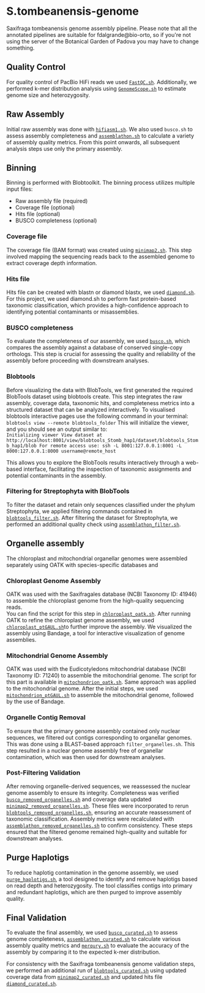 # S.tombeanensis-genome
Saxifraga tombeanensis genome assembly pipeline. 
Please note that all the annotated pipelines are suitable for fdalgrande@bio-orto, so if you're not using the server of the Botanical Garden of Padova you may have to change something.

## Quality Control
For quality control of PacBio HiFi reads we used [`FastQC.sh`](./QualityControl/FastQC.sh).
Additionally, we performed k-mer distribution analysis using [`GenomeScope.sh`](QualityControl/GenomeScope.sh) to estimate genome size and heterozygosity.

## Raw Assembly
Initial raw assembly was done with [`hifiasm1.sh`](RawAssembly/hifiasm1.sh).
We also used `busco.sh` to assess assembly completeness and [`assemblathon.sh`](RawAssembly/assemblathon.sh) to calculate a variety of assembly quality metrics.
From this point onwards, all subsequent analysis steps use only the primary assembly.

## Binning
Binning is performed with Blobtoolkit. The binning process utilizes multiple input files:
 - Raw assembly file (required)
 - Coverage file (optional)
 - Hits file (optional)
 - BUSCO completeness (optional)

### Coverage file
The coverage file (BAM format) was created using [`minimap2.sh`](Binning/minimap2.sh).
This step involved mapping the sequencing reads back to the assembled genome to extract coverage depth information.

### Hits file
Hits file can be created with blastn or diamond blastx, we used [`diamond.sh`](Binning/diamond.sh).
For this project, we used diamond.sh to perform fast protein-based taxonomic classification, which provides a high-confidence approach to identifying potential contaminants or misassemblies.

### BUSCO completeness
To evaluate the completeness of our assembly, we used [`busco.sh`](Binning/busco.sh), which compares the assembly against a database of conserved single-copy orthologs.
This step is crucial for assessing the quality and reliability of the assembly before proceeding with downstream analyses.

### Blobtools 
Before visualizing the data with BlobTools, we first generated the required BlobTools dataset using blobtools create. This step integrates the raw assembly, coverage data, taxonomic hits, and completeness metrics into a structured dataset that can be analyzed interactively.
To visualised blobtools interactive pages use the following command in your terminal:
`blobtools view --remote blobtools_folder`
This will initialize the viewer, and you should see an output similar to:  
`Initializing viewer
View dataset at http://localhost:8001/view/blobtools_Stomb_hap1/dataset/blobtools_Stomb_hap1/blob
For remote access use:
    ssh -L 8001:127.0.0.1:8001 -L 8000:127.0.0.1:8000 username@remote_host`
    
This allows you to explore the BlobTools results interactively through a web-based interface, facilitating the inspection of taxonomic assignments and potential contaminants in the assembly.

### Filtering for Streptophyta with BlobTools
To filter the dataset and retain only sequences classified under the phylum Streptophyta, we applied filtering commands contained in [`blobtools_filter.sh`](Binning/blobtools_filter.sh).
After filtering the dataset for Streptophyta, we performed an additional quality check using [`assemblathon_filter.sh`](Binning/assemblathon_filter.sh).

## Organelle assembly
The chloroplast and mitochondrial organellar genomes were assembled separately using OATK with species-specific databases and 

### Chloroplast Genome Assembly
OATK was used with the Saxifragales database (NCBI Taxonomy ID: 41946) to assemble the chloroplast genome from the high-quality sequencing reads.  
You can find the script for this step in [`chloroplast_oatk.sh`](Organelleassembly/chloroplast_oatk.sh).
After running OATK to refine the chloroplast genome assembly, we used [`chloroplast_ptGAUL.sh`](Organelleassembly/chloroplast_ptGAUL.sh)to further improve the assembly.
We visualized the assembly using Bandage, a tool for interactive visualization of genome assemblies.

### Mitochondrial Genome Assembly
OATK was used with the Eudicotyledons mitochondrial database (NCBI Taxonomy ID: 71240) to assemble the mitochondrial genome.
The script for this part is available in [`mitochondrion_oatk.sh`](Organelleassembly/mitochondrion_oatk.sh).
Same approach was applied to the mitochondrial genome. After the initial steps, we used [`mitochondrion_ptGAUL.sh`](Organelleassembly/mitochondrion_ptGAUL.sh) to assemble the mitochondrial genome, followed by the use of Bandage.

### Organelle Contig Removal
To ensure that the primary genome assembly contained only nuclear sequences, we filtered out contigs corresponding to organellar genomes. This was done using a BLAST-based approach `filter_organelles.sh`. 
This step resulted in a nuclear genome assembly free of organellar contamination, which was then used for downstream analyses.

### Post-Filtering Validation
After removing organelle-derived sequences, we reassessed the nuclear genome assembly to ensure its integrity. Completeness was verified [`busco_removed_organelles.sh`](Organelleassembly/busco_removed_organelles.sh) and coverage data updated [`minimap2_removed_organelles.sh`](Organelleassembly/minimap2_removed_organelles.sh). These files were incorporated to rerun [`blobtools_removed_organelles.sh`](Organelleassembly/blobtools_removed_organelles.sh), ensuring an accurate reassessment of taxonomic classification.
Assembly metrics were recalculated with [`assemblathon_removed_organelles.sh`](Organelleassembly/assemblathon_removed_organelles.sh) to confirm consistency. These steps ensured that the filtered genome remained high-quality and suitable for downstream analyses.

## Purge Haplotigs
To reduce haplotig contamination in the genome assembly, we used [`purge_haplotigs.sh`](PurgeHaplotigs/purge_haplotigs.sh), a tool designed to identify and remove haplotigs based on read depth and heterozygosity. The tool classifies contigs into primary and redundant haplotigs, which are then purged to improve assembly quality.

## Final Validation
To evaluate the final assembly, we used [`busco_curated.sh`](FinalValidation/busco_curated.sh) to assess genome completeness, [`assemblathon_curated.sh`](FinalValidation/assemblathon_curated.sh) to calculate various assembly quality metrics and [`merqury.sh`](FinalValidation/merqury.sh) to evaluate the accuracy of the assembly by comparing it to the expected k-mer distribution.

For consistency with the Saxifraga tombeanensis genome validation steps, we performed an additional run of [`blobtools_curated.sh`](FinalValidation/blobtools_curated.sh) using updated coverage data from [`minimap2_curated.sh`](FinalValidation/minimap2_curated.sh) and updated hits file [`diamond_curated.sh`](FinalValidation/diamond_curated.sh).
